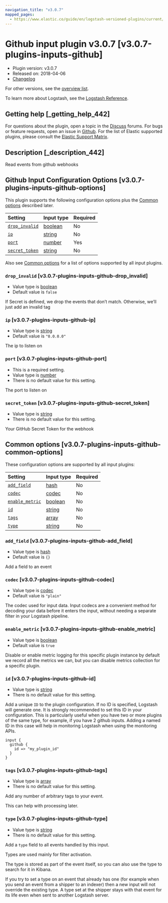 ```yaml
---
navigation_title: "v3.0.7"
mapped_pages:
  - https://www.elastic.co/guide/en/logstash-versioned-plugins/current/v3.0.7-plugins-inputs-github.html
---
```


# Github input plugin v3.0.7 [v3.0.7-plugins-inputs-github]

* Plugin version: v3.0.7
* Released on: 2018-04-06
* [Changelog](https://github.com/logstash-plugins/logstash-input-github/blob/v3.0.7/CHANGELOG.md)

For other versions, see the [overview list](input-github-index.md).

To learn more about Logstash, see the [Logstash Reference](https://www.elastic.co/guide/en/logstash/current/index.html).

## Getting help [_getting_help_442]

For questions about the plugin, open a topic in the [Discuss](http://discuss.elastic.co) forums. For bugs or feature requests, open an issue in [Github](https://github.com/logstash-plugins/logstash-input-github). For the list of Elastic supported plugins, please consult the [Elastic Support Matrix](https://www.elastic.co/support/matrix#matrix_logstash_plugins).

## Description [_description_442]

Read events from github webhooks

## Github Input Configuration Options [v3.0.7-plugins-inputs-github-options]

This plugin supports the following configuration options plus the [Common options](v3-0-7-plugins-inputs-github.md#v3.0.7-plugins-inputs-github-common-options) described later.

| Setting | Input type | Required |
| :- | :- | :- |
| [`drop_invalid`](v3-0-7-plugins-inputs-github.md#v3.0.7-plugins-inputs-github-drop_invalid) | [boolean](/lsr/value-types.md#boolean) | No |
| [`ip`](v3-0-7-plugins-inputs-github.md#v3.0.7-plugins-inputs-github-ip) | [string](/lsr/value-types.md#string) | No |
| [`port`](v3-0-7-plugins-inputs-github.md#v3.0.7-plugins-inputs-github-port) | [number](/lsr/value-types.md#number) | Yes |
| [`secret_token`](v3-0-7-plugins-inputs-github.md#v3.0.7-plugins-inputs-github-secret_token) | [string](/lsr/value-types.md#string) | No |

Also see [Common options](v3-0-7-plugins-inputs-github.md#v3.0.7-plugins-inputs-github-common-options) for a list of options supported by all input plugins.

### `drop_invalid` [v3.0.7-plugins-inputs-github-drop_invalid]

* Value type is [boolean](/lsr/value-types.md#boolean)
* Default value is `false`

If Secret is defined, we drop the events that don’t match. Otherwise, we’ll just add an invalid tag

### `ip` [v3.0.7-plugins-inputs-github-ip]

* Value type is [string](/lsr/value-types.md#string)
* Default value is `"0.0.0.0"`

The ip to listen on

### `port` [v3.0.7-plugins-inputs-github-port]

* This is a required setting.
* Value type is [number](/lsr/value-types.md#number)
* There is no default value for this setting.

The port to listen on

### `secret_token` [v3.0.7-plugins-inputs-github-secret_token]

* Value type is [string](/lsr/value-types.md#string)
* There is no default value for this setting.

Your GitHub Secret Token for the webhook

## Common options [v3.0.7-plugins-inputs-github-common-options]

These configuration options are supported by all input plugins:

| Setting | Input type | Required |
| :- | :- | :- |
| [`add_field`](v3-0-7-plugins-inputs-github.md#v3.0.7-plugins-inputs-github-add_field) | [hash](/lsr/value-types.md#hash) | No |
| [`codec`](v3-0-7-plugins-inputs-github.md#v3.0.7-plugins-inputs-github-codec) | [codec](/lsr/value-types.md#codec) | No |
| [`enable_metric`](v3-0-7-plugins-inputs-github.md#v3.0.7-plugins-inputs-github-enable_metric) | [boolean](/lsr/value-types.md#boolean) | No |
| [`id`](v3-0-7-plugins-inputs-github.md#v3.0.7-plugins-inputs-github-id) | [string](/lsr/value-types.md#string) | No |
| [`tags`](v3-0-7-plugins-inputs-github.md#v3.0.7-plugins-inputs-github-tags) | [array](/lsr/value-types.md#array) | No |
| [`type`](v3-0-7-plugins-inputs-github.md#v3.0.7-plugins-inputs-github-type) | [string](/lsr/value-types.md#string) | No |

### `add_field` [v3.0.7-plugins-inputs-github-add_field]

* Value type is [hash](/lsr/value-types.md#hash)
* Default value is `{}`

Add a field to an event

### `codec` [v3.0.7-plugins-inputs-github-codec]

* Value type is [codec](/lsr/value-types.md#codec)
* Default value is `"plain"`

The codec used for input data. Input codecs are a convenient method for decoding your data before it enters the input, without needing a separate filter in your Logstash pipeline.

### `enable_metric` [v3.0.7-plugins-inputs-github-enable_metric]

* Value type is [boolean](/lsr/value-types.md#boolean)
* Default value is `true`

Disable or enable metric logging for this specific plugin instance by default we record all the metrics we can, but you can disable metrics collection for a specific plugin.

### `id` [v3.0.7-plugins-inputs-github-id]

* Value type is [string](/lsr/value-types.md#string)
* There is no default value for this setting.

Add a unique `ID` to the plugin configuration. If no ID is specified, Logstash will generate one. It is strongly recommended to set this ID in your configuration. This is particularly useful when you have two or more plugins of the same type, for example, if you have 2 github inputs. Adding a named ID in this case will help in monitoring Logstash when using the monitoring APIs.

```
input {
  github {
    id => "my_plugin_id"
  }
}
```

### `tags` [v3.0.7-plugins-inputs-github-tags]

* Value type is [array](/lsr/value-types.md#array)
* There is no default value for this setting.

Add any number of arbitrary tags to your event.

This can help with processing later.

### `type` [v3.0.7-plugins-inputs-github-type]

* Value type is [string](/lsr/value-types.md#string)
* There is no default value for this setting.

Add a `type` field to all events handled by this input.

Types are used mainly for filter activation.

The type is stored as part of the event itself, so you can also use the type to search for it in Kibana.

If you try to set a type on an event that already has one (for example when you send an event from a shipper to an indexer) then a new input will not override the existing type. A type set at the shipper stays with that event for its life even when sent to another Logstash server.
